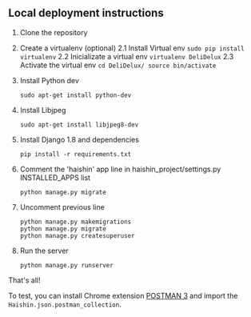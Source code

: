 ## Local deployment instructions

1. Clone the repository

2. Create a virtualenv (optional)
    2.1 Install Virtual env
        ```
        sudo pip install virtualenv
        ```
    2.2 Inicializate a virtual env
        ```
        virtualenv DeliDelux
        ```
    2.3 Activate the virtual env
        ```
        cd DeliDelux/
        source bin/activate
        ```


3. Install Python dev 
    ```
    sudo apt-get install python-dev
    ```

4. Install Libjpeg 
    ```
    sudo apt-get install libjpeg8-dev
    ```

5. Install Django 1.8 and dependencies
    ```
    pip install -r requirements.txt
    ```

6. Comment the 'haishin' app line in haishin_project/settings.py INSTALLED_APPS list
    ```
    python manage.py migrate
    ```

7. Uncomment previous line
    ```
    python manage.py makemigrations
    python manage.py migrate
    python manage.py createsuperuser
    ```

8. Run the server
    ```
    python manage.py runserver
    ```

That's all!

To test, you can install Chrome extension [POSTMAN 3](https://chrome.google.com/webstore/detail/postman/fhbjgbiflinjbdggehcddcbncdddomop?hl=en) and import the `Haishin.json.postman_collection`.